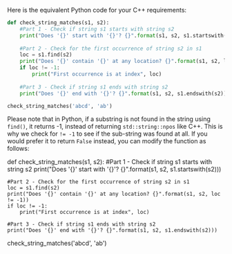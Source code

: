  Here is the equivalent Python code for your C++ requirements:

```python
def check_string_matches(s1, s2):
    #Part 1 - Check if string s1 starts with string s2
    print("Does '{}' start with '{}'? {}".format(s1, s2, s1.startswith(s2)))
    
    #Part 2 - Check for the first occurrence of string s2 in s1
    loc = s1.find(s2)
    print("Does '{}' contain '{}' at any location? {}".format(s1, s2, loc != -1))
    if loc != -1:
        print("First occurrence is at index", loc)
    
    #Part 3 - Check if string s1 ends with string s2
    print("Does '{}' end with '{}'? {}".format(s1, s2, s1.endswith(s2)))

check_string_matches('abcd', 'ab')
```
Please note that in Python, if a substring is not found in the string using `find()`, it returns -1, instead of returning `std::string::npos` like C++. This is why we check for `!= -1` to see if the sub-string was found at all. If you would prefer it to return `False` instead, you can modify the function as follows:

def check_string_matches(s1, s2):
    #Part 1 - Check if string s1 starts with string s2
    print("Does '{}' start with '{}'? {}".format(s1, s2, s1.startswith(s2)))
    
    #Part 2 - Check for the first occurrence of string s2 in s1
    loc = s1.find(s2)
    print("Does '{}' contain '{}' at any location? {}".format(s1, s2, loc != -1))
    if loc != -1:
        print("First occurrence is at index", loc)
    
    #Part 3 - Check if string s1 ends with string s2
    print("Does '{}' end with '{}'? {}".format(s1, s2, s1.endswith(s2)))

check_string_matches('abcd', 'ab')
